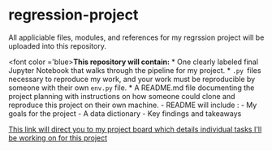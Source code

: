 # regression-project

All appliciable files, modules, and references for my regrssion project will be uploaded into this repository.


<font color ='blue>**This repository will contain:**</font>
    * One clearly labeled final Jupyter Notebook that walks through the pipeline for my project.
    *  `.py `files necessary to reproduce my work, and your work must be reproducible by someone with their own `env.py` file.
    * A README.md file documenting the project planning with instructions on how someone could clone and reproduce this project on their own machine. 
        - README will include :
            - My goals for the project
            - A data dictionary
            - Key findings and takeaways

<font color ="darkgreen"><a href="https://trello.com/b/C5zkPkLB/regression-project">This link will direct you to my project board which details individual tasks I'll be working on for this project</a>
